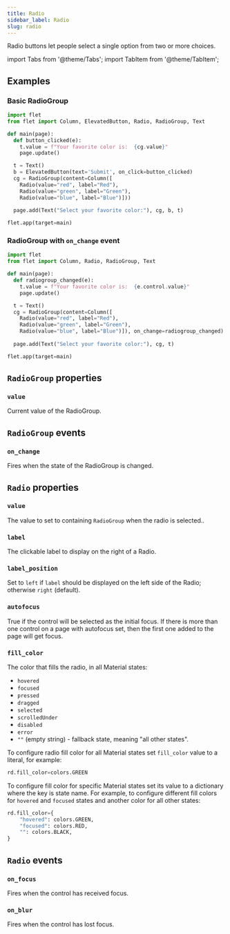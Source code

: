 ```yaml
---
title: Radio
sidebar_label: Radio
slug: radio
---
```


Radio buttons let people select a single option from two or more choices.

import Tabs from '@theme/Tabs';
import TabItem from '@theme/TabItem';

## Examples

### Basic RadioGroup

<Tabs groupId="language">
  <TabItem value="python" label="Python" default>

```python
import flet
from flet import Column, ElevatedButton, Radio, RadioGroup, Text

def main(page):
  def button_clicked(e):
    t.value = f"Your favorite color is:  {cg.value}"
    page.update()

  t = Text()
  b = ElevatedButton(text='Submit', on_click=button_clicked)
  cg = RadioGroup(content=Column([
    Radio(value="red", label="Red"),
    Radio(value="green", label="Green"),
    Radio(value="blue", label="Blue")]))
  
  page.add(Text("Select your favorite color:"), cg, b, t)

flet.app(target=main)
```
  </TabItem>
</Tabs>

### RadioGroup with `on_change` event

<Tabs groupId="language">
  <TabItem value="python" label="Python" default>

```python
import flet
from flet import Column, Radio, RadioGroup, Text

def main(page):
  def radiogroup_changed(e):
    t.value = f"Your favorite color is:  {e.control.value}"
    page.update()

  t = Text()
  cg = RadioGroup(content=Column([
    Radio(value="red", label="Red"),
    Radio(value="green", label="Green"),
    Radio(value="blue", label="Blue")]), on_change=radiogroup_changed)
  
  page.add(Text("Select your favorite color:"), cg, t)

flet.app(target=main)
```
  </TabItem>
</Tabs>

## `RadioGroup` properties

### `value`

Current value of the RadioGroup.

## `RadioGroup` events

### `on_change`

Fires when the state of the RadioGroup is changed.

## `Radio` properties

### `value`

The value to set to containing `RadioGroup` when the radio is selected..

### `label`

The clickable label to display on the right of a Radio.

### `label_position`

Set to `left` if `label` should be displayed on the left side of the Radio; otherwise `right` (default).

### `autofocus`

True if the control will be selected as the initial focus. If there is more than one control on a page with autofocus set, then the first one added to the page will get focus.

### `fill_color`

The color that fills the radio, in all Material states:

* `hovered`
* `focused`
* `pressed`
* `dragged`
* `selected`
* `scrolledUnder`
* `disabled`
* `error`
* `""` (empty string) - fallback state, meaning "all other states".

To configure radio fill color for all Material states set `fill_color` value to a literal, for example:

```python
rd.fill_color=colors.GREEN
```

To configure fill color for specific Material states set its value to a dictionary where the key is state name. For example, to configure different fill colors for `hovered` and `focused` states and another color for all other states:

```python
rd.fill_color={
    "hovered": colors.GREEN,
    "focused": colors.RED,
    "": colors.BLACK,
}
```

## `Radio` events

### `on_focus`

Fires when the control has received focus.

### `on_blur`

Fires when the control has lost focus.